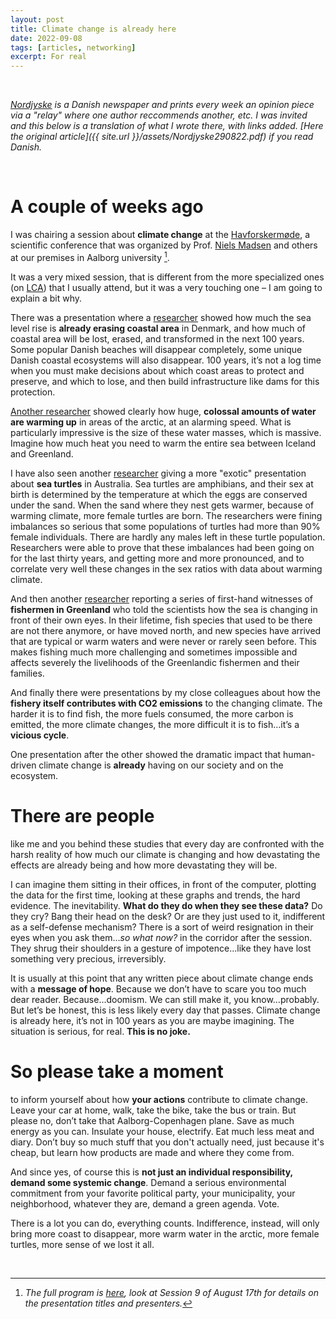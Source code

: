 ```yaml
---
layout: post
title: Climate change is already here
date: 2022-09-08
tags: [articles, networking]
excerpt: For real
---
```


&nbsp;

_[Nordjyske](https://nordjyske.dk/) is a Danish newspaper and prints every week an opinion piece via a "relay" where one author reccommends another, etc. I was invited and this below is a translation of what I wrote there, with links added. [Here the original article]({{ site.url }}/assets/Nordjyske290822.pdf) if you read Danish._

&nbsp;

# A couple of weeks ago 

I was chairing a session about **climate change** at the [Havforskermøde](https://www.bio.aau.dk/havforsker), a scientific conference that was organized by Prof. [Niels Madsen](https://vbn.aau.dk/da/persons/111337) and others at our premises in Aalborg university [^1]. 

It was a very mixed session, that is different from the more specialized ones (on [LCA](https://moutreach.science/2022/05/20/SETAC-2022-report.html)) that I usually attend, but it was a very touching one – I am going to explain a bit why.

There was a presentation where a [researcher](https://portal.findresearcher.sdu.dk/en/persons/paula-canal-verg%C3%A9s/publications/) showed how much the sea level rise is **already erasing coastal area** in Denmark, and how much of coastal area will be lost, erased, and transformed in the next 100 years. Some popular Danish beaches will disappear completely, some unique Danish coastal ecosystems will also disappear. 100 years, it’s not a log time when you must make decisions about which coast areas to protect and preserve, and which to lose, and then build infrastructure like dams for this protection. 

[Another researcher](https://orbit.dtu.dk/en/persons/colin-andrew-stedmon) showed clearly how huge, **colossal amounts of water are warming up** in areas of the arctic, at an alarming speed. What is particularly impressive is the size of these water masses, which is massive. Imagine how much heat you need to warm the entire sea between Iceland and Greenland. 

I have also seen another [researcher](https://vbn.aau.dk/da/persons/145757/publications/)  giving a more "exotic" presentation about **sea turtles** in Australia. Sea turtles are amphibians, and their sex at birth is determined by the temperature at which the eggs are conserved under the sand. When the sand where they nest gets warmer, because of warming climate, more female turtles are born. The researchers were fining imbalances so serious that some populations of turtles had more than 90% female individuals. There are hardly any males left in these turtle population. Researchers were able to prove that these imbalances had been going on for the last thirty years, and getting more and more pronounced, and to correlate very well these changes in the sex ratios with data about warming climate. 

And then another [researcher](https://vbn.aau.dk/da/persons/117464/publications/) reporting a series of first-hand witnesses of **fishermen in Greenland** who told the scientists how the sea is changing in front of their own eyes. In their lifetime, fish species that used to be there are not there anymore, or have moved north, and new species have arrived that are typical or warm waters and were never or rarely seen before. This makes fishing much more challenging and sometimes impossible and affects severely the livelihoods of the Greenlandic fishermen and their families. 

And finally there were presentations by my close colleagues about how the **fishery itself contributes with CO2 emissions** to the changing climate. The harder it is to find fish, the more fuels consumed, the more carbon is emitted, the more climate changes, the more difficult it is to fish…it’s a **vicious cycle**. 

One presentation after the other showed the dramatic impact that human-driven climate change is **already** having on our society and on the ecosystem.

# There are people 

like me and you behind these studies that every day are confronted with the harsh reality of how much our climate is changing and how devastating the effects are already being and how more devastating they will be. 

I can imagine them sitting in their offices, in front of the computer, plotting the data for the first time, looking at these graphs and trends, the hard evidence. The inevitability. **What do they do when they see these data?** Do they cry? Bang their head on the desk? Or are they just used to it, indifferent as a self-defense mechanism? There is a sort of weird resignation in their eyes when you ask them…_so what now?_ in the corridor after the session. They shrug their shoulders in a gesture of impotence...like they have lost something very precious, irreversibly.

It is usually at this point that any written piece about climate change ends with a **message of hope**. Because we don’t have to scare you too much dear reader. Because...doomism. We can still make it, you know…probably. But let’s be honest, this is less likely every day that passes. Climate change is already here, it’s not in 100 years as you are maybe imagining. The situation is serious, for real. **This is no joke.**

# So please take a moment 

to inform yourself about how **your actions** contribute to climate change. Leave your car at home, walk, take the bike, take the bus or train. But please no, don’t take that Aalborg-Copenhagen plane. Save as much energy as you can. Insulate your house, electrify. Eat much less meat and diary. Don’t buy so much stuff that you don't actually need, just because it's cheap, but learn how products  are made and where they come from. 

And since yes, of course this is **not just an individual responsibility, demand some systemic change**. Demand a serious environmental commitment from your favorite political party, your municipality, your neighborhood, whatever they are, demand a green agenda. Vote. 

There is a lot you can do, everything counts. Indifference, instead, will only bring more coast to disappear, more warm water in the arctic, more female turtles, more sense of we lost it all.

&nbsp;

[^1]: _The full program is [here](https://www.bio.aau.dk/havforsker/program), look at Session 9 of August 17th for details on the presentation titles and presenters._ 

